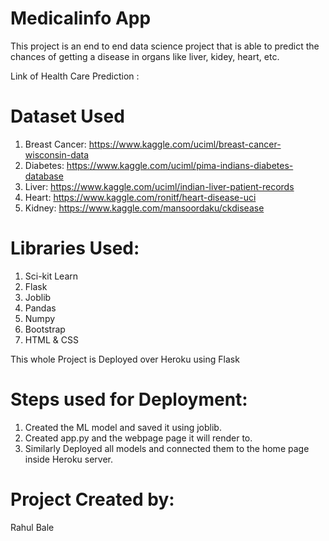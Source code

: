 # Medicalinfo App


This project is an end to end data science project that is able to predict the chances of getting a disease in organs like liver, kidey, heart, etc.

Link of Health Care Prediction : 


# Dataset Used
1. Breast Cancer: https://www.kaggle.com/uciml/breast-cancer-wisconsin-data
2. Diabetes: https://www.kaggle.com/uciml/pima-indians-diabetes-database
3. Liver: https://www.kaggle.com/uciml/indian-liver-patient-records
4. Heart: https://www.kaggle.com/ronitf/heart-disease-uci
5. Kidney: https://www.kaggle.com/mansoordaku/ckdisease


# Libraries Used:
1. Sci-kit Learn
2. Flask
3. Joblib
4. Pandas
5. Numpy
6. Bootstrap
7. HTML & CSS

This whole Project is Deployed over Heroku using Flask

# Steps used for Deployment:

1. Created the ML model and saved it using joblib.
2. Created app.py and the webpage page it will render to.
3. Similarly Deployed all models and connected them to the home page inside Heroku server.

# Project Created by:

Rahul Bale
